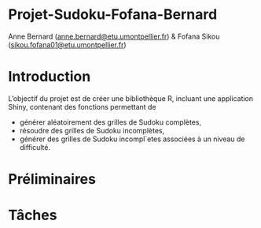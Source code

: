 # Projet-Sudoku-Fofana-Bernard
Anne Bernard (anne.bernard@etu.umontpellier.fr)  & Fofana Sikou (sikou.fofana01@etu.umontpellier.fr)
# Introduction
L’objectif du projet est de créer une bibliothèque R, incluant une application Shiny, contenant
des fonctions permettant de
- générer aléatoirement des grilles de Sudoku complètes,
- résoudre des grilles de Sudoku incomplètes,
- générer des grilles de Sudoku incompl`etes associées à un niveau de difficulté.

# Préliminaires

# Tâches
